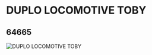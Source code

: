 # DUPLO LOCOMOTIVE TOBY
## 64665
![DUPLO LOCOMOTIVE TOBY](https://lc-www-live-s.legocdn.com/media/bricks/5/2/4536422.jpg)